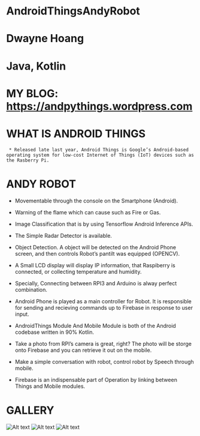 # AndroidThingsAndyRobot
# Dwayne Hoang
# Java, Kotlin
# MY BLOG: https://andpythings.wordpress.com

# WHAT IS ANDROID THINGS
     * Released late last year, Android Things is Google’s Android-based operating system for low-cost Internet of Things (IoT) devices such as the Rasberry Pi.

# ANDY ROBOT
   * Movementable through the console on the Smartphone  (Android).
   
   * Warning of the flame which can cause such as Fire or Gas.
   
   * Image Classification that is by  using Tensorflow Android Inference APIs.
   
   * The Simple Radar Detector is available.
   
   * Object Detection. A object will be detected on the Android Phone screen, and then controls Robot’s pantilt was equipped (OPENCV).

   * A Small LCD display will display IP information, that Raspiberry is connected, or collecting temperature and humidity.

   * Specially,  Connecting between RPI3 and Arduino is alway perfect combination.
   
   * Android Phone is played as a main controller for Robot. It is responsible for sending and recieving commands up to Firebase in response to user input.

   * AndroidThings Module And Mobile Module is both of the Android codebase written  in 90% Kotlin.

   * Take a photo from RPI’s camera is great, right? The photo will be storge onto Firebase and you can retrieve it out on the mobile.

   * Make a simple conversation with robot, control robot by Speech through mobile.

   * Firebase is an indispensable part of Operation by linking between Things and Mobile modules.
   
  # GALLERY
  
  ![Alt text](https://andpythings.files.wordpress.com/2017/11/p_20171028_111341_fotor.jpg?w=1100 "Optional title")
  ![Alt text](https://andpythings.files.wordpress.com/2017/11/23722708_1370285246432426_1901073835220660601_n.jpg?w=370&h= "Optional title")
  ![Alt text](https://andpythings.files.wordpress.com/2017/11/23722525_1370285283099089_2988750001282678231_n.jpg?w=370&h= "Optional title")
